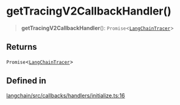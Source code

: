 getTracingV2CallbackHandler()
=============================

> **getTracingV2CallbackHandler**(): `Promise`<[`LangChainTracer`](/docs/api/callbacks/classes/LangChainTracer)\>

Returns[](#returns "Direct link to Returns")
---------------------------------------------

`Promise`<[`LangChainTracer`](/docs/api/callbacks/classes/LangChainTracer)\>

Defined in[](#defined-in "Direct link to Defined in")
------------------------------------------------------

[langchain/src/callbacks/handlers/initialize.ts:16](https://github.com/hwchase17/langchainjs/blob/1c1274d/langchain/src/callbacks/handlers/initialize.ts#L16)